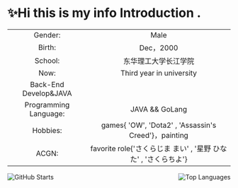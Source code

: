 # ✨Hi this is my info Introduction .

<!--
**9AM751/9AM751** is a ✨ _special_ ✨ repository because its `README.md` (this file) appears on your GitHub profile.

Here are some ideas to get you started:

- 🔭 I’m currently working on ...
- 🌱 I’m currently learning ...
- 👯 I’m looking to collaborate on ...
- 🤔 I’m looking for help with ...
- 💬 Ask me about ...
- 📫 How to reach me: ...
- 😄 Pronouns: ...
- ⚡ Fun fact: ...
-->

|                       |                       |
|:---------------------:|:---------------------:|
|Gender:                |Male                   |
|Birth:                 |Dec，2000              |
|School:                |东华理工大学长江学院       |
|Now:                   |Third year in university|
|Back-End Develop&JAVA|
|Programming Language:   |JAVA && GoLang        |
|Hobbies:               |games{ 'OW', 'Dota2' , 'Assassin's Creed'}，painting|
|ACGN:                  |favorite role{'さくらじま まい' , '星野 ひなた' , 'さくらちよ'}|


<img src="https://github-readme-stats.vercel.app/api?username=9AM751&show_icons=true&theme=radical&count_private=true&hide_title=true&hide_border=true&include_all_commits=true" alt="GitHub Starts"/>  <img align="right" src="https://github-readme-stats.vercel.app/api/top-langs/?username=9AM751&hide=pascal,html,CSS" alt="Top Languages"/>
